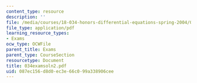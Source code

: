 ```yaml
---
content_type: resource
description: ''
file: /media/courses/18-034-honors-differential-equations-spring-2004/087ec156d8d0ec3e66c099a338906cee_034examsoln2.pdf
file_type: application/pdf
learning_resource_types:
- Exams
ocw_type: OCWFile
parent_title: Exams
parent_type: CourseSection
resourcetype: Document
title: 034examsoln2.pdf
uid: 087ec156-d8d0-ec3e-66c0-99a338906cee
---
```

